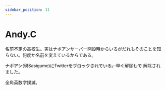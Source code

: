 ```yaml
---
sidebar_position: 11
---
```


# Andy.C

名前不定の高校生。実はナポアンサーバー開設時からいるがだれもそのことを知らない。何度か名前を変えているからである。

<del>ナポアン(現Sasigume)にTwitterをブロックされている。早く解除して</del> 解除されました。

全角英数字撲滅。
